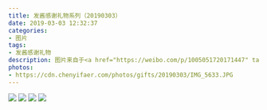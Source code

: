 ```yaml
---
title: 发酱感谢礼物系列（20190303）
date: 2019-03-03 12:32:37
categories:
- 图片
tags:
- 发酱感谢礼物
description: 图片来自于<a href="https://weibo.com/p/1005051720171447" target="_blank">quanmmmmm</a>
photos: 
- https://cdn.chenyifaer.com/photos/gifts/20190303/IMG_5633.JPG
---
```


![](https://cdn.chenyifaer.com/photos/gifts/20190303/IMG_5634.JPG)
![](https://cdn.chenyifaer.com/photos/gifts/20190303/IMG_5635.JPG)
![](https://cdn.chenyifaer.com/photos/gifts/20190303/IMG_5636.JPG)
![](https://cdn.chenyifaer.com/photos/gifts/20190303/IMG_5637.JPG)